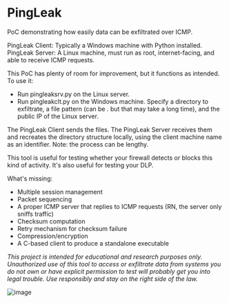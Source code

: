 # PingLeak

PoC demonstrating how easily data can be exfiltrated over ICMP.

PingLeak Client: Typically a Windows machine with Python installed.
PingLeak Server: A Linux machine, must run as root, internet-facing, and able to receive ICMP requests.

This PoC has plenty of room for improvement, but it functions as intended.
To use it:
- Run pingleaksrv.py on the Linux server.
- Run pingleakclt.py on the Windows machine. Specify a directory to exfiltrate, a file pattern (can be *.* but that may take a long time), and the public IP of the Linux server.

The PingLeak Client sends the files. The PingLeak Server receives them and recreates the directory structure locally, using the client machine name as an identifier. Note: the process can be lengthy.

This tool is useful for testing whether your firewall detects or blocks this kind of activity. It's also useful for testing your DLP.

What's missing:
- Multiple session management
- Packet sequencing
- A proper ICMP server that replies to ICMP requests (RN, the server only sniffs traffic)
- Checksum computation
- Retry mechanism for checksum failure
- Compression/encryption
- A C-based client to produce a standalone executable
  
_This project is intended for educational and research purposes only. Unauthorized use of this tool to access or exfiltrate data from systems you do not own or have explicit permission to test will probably get you into legal trouble. Use responsibly and stay on the right side of the law._

![image](https://github.com/user-attachments/assets/d1ece201-8faf-43a5-893b-4cc075624ea9)

